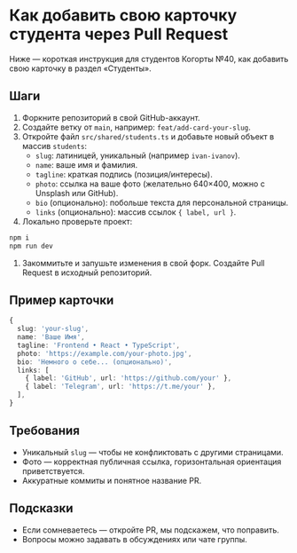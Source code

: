 # Как добавить свою карточку студента через Pull Request

Ниже — короткая инструкция для студентов Когорты №40, как добавить свою карточку в раздел «Студенты».

## Шаги

1. Форкните репозиторий в свой GitHub-аккаунт.
2. Создайте ветку от `main`, например: `feat/add-card-your-slug`.
3. Откройте файл `src/shared/students.ts` и добавьте новый объект в массив `students`:
   - `slug`: латиницей, уникальный (например `ivan-ivanov`).
   - `name`: ваше имя и фамилия.
   - `tagline`: краткая подпись (позиция/интересы).
   - `photo`: ссылка на ваше фото (желательно 640×400, можно с Unsplash или GitHub).
   - `bio` (опционально): побольше текста для персональной страницы.
   - `links` (опционально): массив ссылок `{ label, url }`.
4. Локально проверьте проект:

```bash
npm i
npm run dev
```

1. Закоммитьте и запушьте изменения в свой форк. Создайте Pull Request в исходный репозиторий.

## Пример карточки

```ts
{
  slug: 'your-slug',
  name: 'Ваше Имя',
  tagline: 'Frontend • React • TypeScript',
  photo: 'https://example.com/your-photo.jpg',
  bio: 'Немного о себе... (опционально)',
  links: [
    { label: 'GitHub', url: 'https://github.com/your' },
    { label: 'Telegram', url: 'https://t.me/your' },
  ],
}
```

## Требования

- Уникальный `slug` — чтобы не конфликтовать с другими страницами.
- Фото — корректная публичная ссылка, горизонтальная ориентация приветствуется.
- Аккуратные коммиты и понятное название PR.

## Подсказки

- Если сомневаетесь — откройте PR, мы подскажем, что поправить.
- Вопросы можно задавать в обсуждениях или чате группы.

